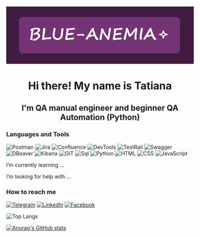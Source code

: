 ![Header](https://github.com/blue-anemia/blue-anemia/blob/main/assets/header.png)

<div id="greetings" align="center"> 
<h1> Hi there! My name is Tatiana</h1>
<h2> I'm QA manual engineer and beginner QA Automation (Python)</h2>
</div>

### Languages and Tools

![Postman](https://img.shields.io/badge/Postman-white?style=for-the-badge&logo=postman&logoColor=wFF6C37)
![Jira](https://img.shields.io/badge/Jira-white?style=for-the-badge&logo=jira&logoColor=1868DB)
![Confluence](https://img.shields.io/badge/Confluence-white?style=for-the-badge&logo=confluence&logoColor=1868DB)
![DevTools](https://img.shields.io/badge/DevTools-white?style=for-the-badge&logo=googlechrome&logoColor=0889FB)
![TestRail](https://img.shields.io/badge/TestRail-white?style=for-the-badge&logo=testrail&logoColor=6AC37D)
![Swagger](https://img.shields.io/badge/Swagger-FFFFFF?style=for-the-badge&logo=Swagger&logoColor=88E934)
![DBeaver](https://img.shields.io/badge/DBeaver-white?style=for-the-badge&logo=dbeaver&logoColor=3C2E29)
![Kibana](https://img.shields.io/badge/Kibana-white?style=for-the-badge&logo=kibana&logoColor=141414)
![GIT](https://img.shields.io/badge/GIT-white?style=for-the-badge&logo=git&logoColor=DF523C)
![Sql](https://img.shields.io/badge/Sql-white?style=for-the-badge&logo=postgresql&logoColor=396C94)
![Python](https://img.shields.io/badge/Python-white?style=for-the-badge&logo=python&logoColor=396C94)
![HTML](https://img.shields.io/badge/HTML-white?style=for-the-badge&logo=html5&logoColor=F36A2E)
![CSS](https://img.shields.io/badge/CSS-white?style=for-the-badge&logo=css3&logoColor=2D53E5)
![JavaScript](https://img.shields.io/badge/JavaScript-white?style=for-the-badge&logo=javascript&logoColor=F4E224)

I’m currently learning ...

I’m looking for help with ...

### How to reach me

[![Telegram](https://img.shields.io/badge/Telegram-white?style=for-the-badge&logo=telegram&logoColor=3AAFE1)](https://t.me/blue_anemia)
[![LinkedIn](https://img.shields.io/badge/Linkedin-white?style=for-the-badge&logo=linkedin&logoColor=126BC5)](https://www.linkedin.com/in/tatiana-rumyantseva)
[![Facebook](https://img.shields.io/badge/Facebook-white?style=for-the-badge&logo=facebook&logoColor=0859A0)](https://www.facebook.com/tatiana.rumyantceva?mibextid=ZbWKwL)

![Top Langs](https://github-readme-stats.vercel.app/api/top-langs/?username=blue-anemia&hide_progress=true)

[![Anurag's GitHub stats](https://github-readme-stats.vercel.app/api?username=blue-anemia&show_icons=true&theme=tokyonight)](https://github.com/anuraghazra/github-readme-stats)
